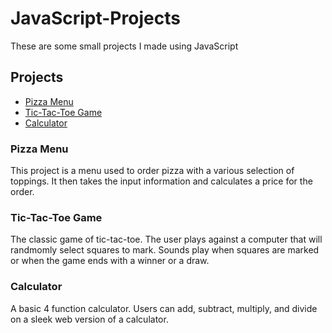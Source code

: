 # JavaScript-Projects

These are some small projects I made using JavaScript

## Projects
* [Pizza Menu](Basic&#32;JavaScript&#32;Projects/Pizza_Project/Pizza.html)
* [Tic-Tac-Toe Game](Basic&#32;JavaScript&#32;Projects/TicTacToe/TicTacToe.html)
* [Calculator](Basic&#32;JavaScript&#32;Projects/Calculator/calculator.html)

### Pizza Menu
This project is a menu used to order pizza with a various selection of toppings. It then takes the input information and calculates a price for the order.

### Tic-Tac-Toe Game
The classic game of tic-tac-toe. The user plays against a computer that will randmomly select squares to mark. Sounds play when squares are marked or when the game ends with a winner or a draw.

### Calculator
A basic 4 function calculator. Users can add, subtract, multiply, and divide on a sleek web version of a calculator. 

